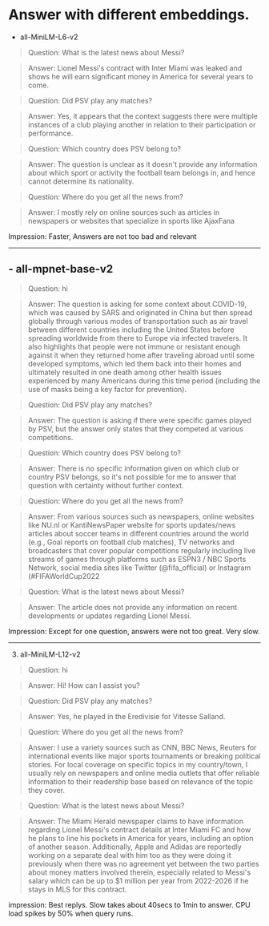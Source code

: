 # Answer with different embeddings.

- all-MiniLM-L6-v2

> Question:
What is the latest news about Messi?

> Answer:
 Lionel Messi's contract with Inter Miami was leaked and shows he will earn significant money in America for several years to come.

> Question:
Did PSV play any matches?

> Answer:
 Yes, it appears that the context suggests there were multiple instances of a club playing another in relation to their participation or performance.

> Question:
Which country does PSV belong to?

> Answer:
 The question is unclear as it doesn't provide any information about which sport or activity the football team belongs in, and hence cannot determine its nationality.


> Question:
Where do you get all the news from?

> Answer:
 I mostly rely on online sources such as articles in newspapers or websites that specialize in sports like AjaxFana


Impression: Faster, Answers are not too bad and relevant

-----------------------------------

## - all-mpnet-base-v2

> Question:
hi

> Answer:
 The question is asking for some context about COVID-19, which was caused by SARS and originated in China but then spread globally through various modes of transportation such as air travel between different countries including the United States before spreading worldwide from there to Europe via infected travelers. It also highlights that people were not immune or resistant enough against it when they returned home after traveling abroad until some developed symptoms, which led them back into their homes and ultimately resulted in one death among other health issues experienced by many Americans during this time period (including the use of masks being a key factor for prevention).

> Question:
Did PSV play any matches?

> Answer:
 The question is asking if there were specific games played by PSV, but the answer only states that they competed at various competitions.

> Question:
Which country does PSV belong to?

> Answer:
 There is no specific information given on which club or country PSV belongs, so it's not possible for me to answer that question with certainty without further context.

 > Question:
Where do you get all the news from?

> Answer:
 From various sources such as newspapers, online websites like NU.nl or KantiNewsPaper website for sports updates/news articles about soccer teams in different countries around the world (e.g., Goal reports on football club matches), TV networks and broadcasters that cover popular competitions regularly including live streams of games through platforms such as ESPN3 / NBC Sports Network, social media sites like Twitter (@fifa_official) or Instagram (#FIFAWorldCup2022

> Question:
What is the latest news about Messi?

> Answer:
 The article does not provide any information on recent developments or updates regarding Lionel Messi.

 Impression: Except for one question, answers were not too great. Very slow.

 -------------------------------------

 3. all-MiniLM-L12-v2


> Question:
hi

> Answer:
 Hi! How can I assist you?

 > Question:
 Did PSV play any matches?

> Answer:
 Yes, he played in the Eredivisie for Vitesse Salland.

 > Question:
Where do you get all the news from?

> Answer:
 I use a variety sources such as CNN, BBC News, Reuters for international events like major sports tournaments or breaking political stories. For local coverage on specific topics in my country/town, I usually rely on newspapers and online media outlets that offer reliable information to their readership base based on relevance of the topic they cover.

 > Question:
What is the latest news about Messi?

> Answer:
 The Miami Herald newspaper claims to have information regarding Lionel Messi's contract details at Inter Miami FC and how he plans to line his pockets in America for years, including an option of another season. Additionally, Apple and Adidas are reportedly working on a separate deal with him too as they were doing it previously when there was no agreement yet between the two parties about money matters involved therein, especially related to Messi's salary which can be up to $1 million per year from 2022-2026 if he stays in MLS for this contract.

impression: Best replys. Slow takes about 40secs to 1min to answer. CPU load spikes by 50% when query runs.
